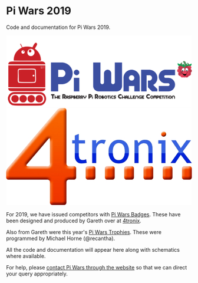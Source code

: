 # Pi Wars 2019
Code and documentation for Pi Wars 2019.

![Pi Wars logo](logo.png "Pi Wars logo")
![4tronix logo](4tronix.jpg)

For 2019, we have issued competitors with [Pi Wars Badges](Badge/). These have been designed and produced by Gareth over at
[4tronix](https://shop.4tronix.co.uk/).

Also from Gareth were this year's [Pi Wars Trophies](Trophy/). These were programmed by Michael Horne (@recantha).

All the code and documentation will appear here along with schematics where available.

For help, please [contact Pi Wars through the website](https://piwars.org/contact/) so that we can direct your query appropriately.